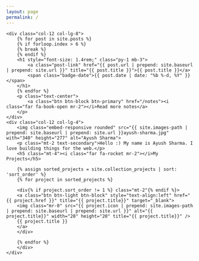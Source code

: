 ```yaml
---
layout: page
permalink: /
---
```

<div class="row">

    <div class="col-12 col-lg-8">
        {% for post in site.posts %}
        {% if forloop.index > 6 %}
        {% break %}
        {% endif %}
        <h1 style="font-size: 1.4rem;" class="py-1 mb-3">
            <a class="post-link" href="{{ post.url | prepend: site.baseurl | prepend: site.url }}" title="{{ post.title }}">{{ post.title }}</a>
            <span class="badge-date">{{ post.date | date: "%b %-d, %Y" }}</span>
        </h1>
        {% endfor %}
        <p class="text-center">
            <a class="btn btn-block btn-primary" href="/notes"><i class="far fa-book-open mr-2"></i>Read more notes</a>
        </p>
    </div>
    <div class="col-12 col-lg-4">
        <img class="embed-responsive rounded" src="{{ site.images-path | prepend: site.baseurl | prepend: site.url }}ayush-sharma.jpg" with="340" height="277" alt="Ayush Sharma">
        <p class="mt-2 text-secondary">Hello :) My name is Ayush Sharma. I love building things for the web.</p>
        <h5 class="mt-4"><i class="far fa-rocket mr-2"></i>My Projects</h5>
    
        {% assign sorted_projects = site.collection_projects | sort: 'sort_order' %}
        {% for project in sorted_projects %}
    
        <div{% if project.sort_order != 1 %} class="mt-2"{% endif %}>
        <a class="btn btn-light btn-block" style="text-align:left" href="{{ project.href }}" title="{{ project.title}}" target="_blank">
        <img class="mr-0" src="{{ project.icon | prepend: site.images-path | prepend: site.baseurl | prepend: site.url }}" alt="{{ project.title}}" width="20" height="20" title="{{ project.title}}" />
        {{ project.title }}
        </a>
        </div>
    
        {% endfor %}
        </div>
    </div>

